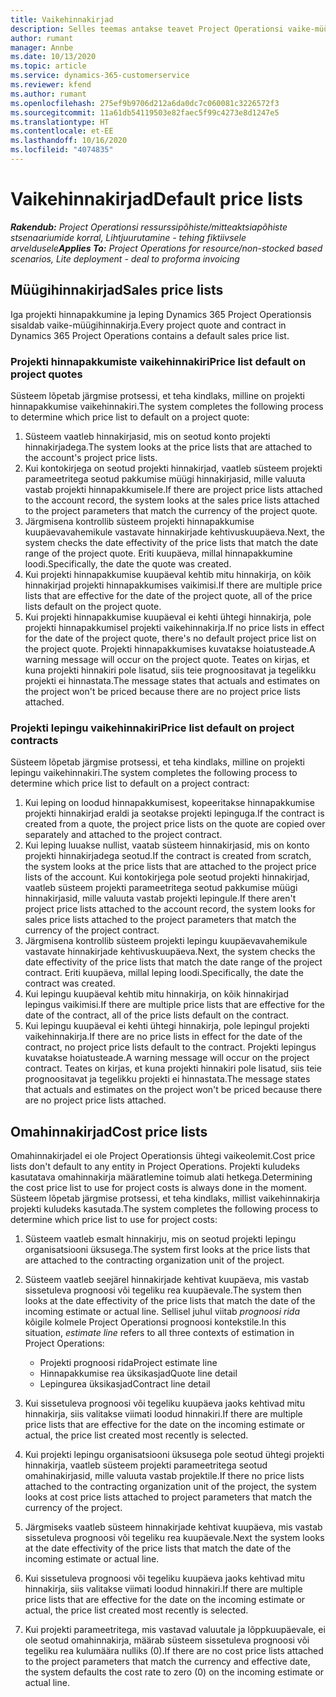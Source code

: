 ```yaml
---
title: Vaikehinnakirjad
description: Selles teemas antakse teavet Project Operationsi vaike-müügihinnakirjade ja -omahinnakirjade kohta.
author: rumant
manager: Annbe
ms.date: 10/13/2020
ms.topic: article
ms.service: dynamics-365-customerservice
ms.reviewer: kfend
ms.author: rumant
ms.openlocfilehash: 275ef9b9706d212a6da0dc7c060081c3226572f3
ms.sourcegitcommit: 11a61db54119503e82faec5f99c4273e8d1247e5
ms.translationtype: HT
ms.contentlocale: et-EE
ms.lasthandoff: 10/16/2020
ms.locfileid: "4074835"
---
```

# <a name="default-price-lists"></a><span data-ttu-id="c7158-103">Vaikehinnakirjad</span><span class="sxs-lookup"><span data-stu-id="c7158-103">Default price lists</span></span>

<span data-ttu-id="c7158-104">_**Rakendub:** Project Operationsi ressurssipõhiste/mitteaktsiapõhiste stsenaariumide korral,  Lihtjuurutamine - tehing fiktiivsele arveldusele_</span><span class="sxs-lookup"><span data-stu-id="c7158-104">_**Applies To:** Project Operations for resource/non-stocked based scenarios, Lite deployment - deal to proforma invoicing_</span></span>

## <a name="sales-price-lists"></a><span data-ttu-id="c7158-105">Müügihinnakirjad</span><span class="sxs-lookup"><span data-stu-id="c7158-105">Sales price lists</span></span>

<span data-ttu-id="c7158-106">Iga projekti hinnapakkumine ja leping Dynamics 365 Project Operationsis sisaldab vaike-müügihinnakirja.</span><span class="sxs-lookup"><span data-stu-id="c7158-106">Every project quote and contract in Dynamics 365 Project Operations contains a default sales price list.</span></span> 

### <a name="price-list-default-on-project-quotes"></a><span data-ttu-id="c7158-107">Projekti hinnapakkumiste vaikehinnakiri</span><span class="sxs-lookup"><span data-stu-id="c7158-107">Price list default on project quotes</span></span>
<span data-ttu-id="c7158-108">Süsteem lõpetab järgmise protsessi, et teha kindlaks, milline on projekti hinnapakkumise vaikehinnakiri.</span><span class="sxs-lookup"><span data-stu-id="c7158-108">The system completes the following process to determine which price list to default on a project quote:</span></span>

1. <span data-ttu-id="c7158-109">Süsteem vaatleb hinnakirjasid, mis on seotud konto projekti hinnakirjadega.</span><span class="sxs-lookup"><span data-stu-id="c7158-109">The system looks at the price lists that are attached to the account's project price lists.</span></span> 
2. <span data-ttu-id="c7158-110">Kui kontokirjega on seotud projekti hinnakirjad, vaatleb süsteem projekti parameetritega seotud pakkumise müügi hinnakirjasid, mille valuuta vastab projekti hinnapakkumisele.</span><span class="sxs-lookup"><span data-stu-id="c7158-110">If there are project price lists attached to the account record, the system looks at the sales price lists attached to the project parameters that match the currency of the project quote.</span></span>
3. <span data-ttu-id="c7158-111">Järgmisena kontrollib süsteem projekti hinnapakkumise kuupäevavahemikule vastavate hinnakirjade kehtivuskuupäeva.</span><span class="sxs-lookup"><span data-stu-id="c7158-111">Next, the system checks the date effectivity of the price lists that match the date range of the project quote.</span></span> <span data-ttu-id="c7158-112">Eriti kuupäeva, millal hinnapakkumine loodi.</span><span class="sxs-lookup"><span data-stu-id="c7158-112">Specifically, the date the quote was created.</span></span>
4. <span data-ttu-id="c7158-113">Kui projekti hinnapakkumise kuupäeval kehtib mitu hinnakirja, on kõik hinnakirjad projekti hinnapakkumises vaikimisi.</span><span class="sxs-lookup"><span data-stu-id="c7158-113">If there are multiple price lists that are effective for the date of the project quote, all of the price lists default on the project quote.</span></span>
5. <span data-ttu-id="c7158-114">Kui projekti hinnapakkumise kuupäeval ei kehti ühtegi hinnakirja, pole projekti hinnapakkumisel projekti vaikehinnakirja.</span><span class="sxs-lookup"><span data-stu-id="c7158-114">If no price lists in effect for the date of the project quote, there's no default project price list on the project quote.</span></span> <span data-ttu-id="c7158-115">Projekti hinnapakkumises kuvatakse hoiatusteade.</span><span class="sxs-lookup"><span data-stu-id="c7158-115">A warning message will occur on the project quote.</span></span> <span data-ttu-id="c7158-116">Teates on kirjas, et kuna projekti hinnakiri pole lisatud, siis teie prognoositavat ja tegelikku projekti ei hinnastata.</span><span class="sxs-lookup"><span data-stu-id="c7158-116">The message states that actuals and estimates on the project won't be priced because there are no project price lists attached.</span></span>

### <a name="price-list-default-on-project-contracts"></a><span data-ttu-id="c7158-117">Projekti lepingu vaikehinnakiri</span><span class="sxs-lookup"><span data-stu-id="c7158-117">Price list default on project contracts</span></span> 
<span data-ttu-id="c7158-118">Süsteem lõpetab järgmise protsessi, et teha kindlaks, milline on projekti lepingu vaikehinnakiri.</span><span class="sxs-lookup"><span data-stu-id="c7158-118">The system completes the following process to determine which price list to default on a project contract:</span></span>

1. <span data-ttu-id="c7158-119">Kui leping on loodud hinnapakkumisest, kopeeritakse hinnapakkumise projekti hinnakirjad eraldi ja seotakse projekti lepinguga.</span><span class="sxs-lookup"><span data-stu-id="c7158-119">If the contract is created from a quote, the project price lists on the quote are copied over separately and attached to the project contract.</span></span>
2. <span data-ttu-id="c7158-120">Kui leping luuakse nullist, vaatab süsteem hinnakirjasid, mis on konto projekti hinnakirjadega seotud.</span><span class="sxs-lookup"><span data-stu-id="c7158-120">If the contract is created from scratch, the system looks at the price lists that are attached to the project price lists of the account.</span></span> <span data-ttu-id="c7158-121">Kui kontokirjega pole seotud projekti hinnakirjad, vaatleb süsteem projekti parameetritega seotud pakkumise müügi hinnakirjasid, mille valuuta vastab projekti lepingule.</span><span class="sxs-lookup"><span data-stu-id="c7158-121">If there aren't project price lists attached to the account record, the system looks for sales price lists attached to the project parameters that match the currency of the project contract.</span></span>
4. <span data-ttu-id="c7158-122">Järgmisena kontrollib süsteem projekti lepingu kuupäevavahemikule vastavate hinnakirjade kehtivuskuupäeva.</span><span class="sxs-lookup"><span data-stu-id="c7158-122">Next, the system checks the date effectivity of the price lists that match the date range of the project contract.</span></span> <span data-ttu-id="c7158-123">Eriti kuupäeva, millal leping loodi.</span><span class="sxs-lookup"><span data-stu-id="c7158-123">Specifically, the date the contract was created.</span></span>
5. <span data-ttu-id="c7158-124">Kui lepingu kuupäeval kehtib mitu hinnakirja, on kõik hinnakirjad lepingus vaikimisi.</span><span class="sxs-lookup"><span data-stu-id="c7158-124">If there are multiple price lists that are effective for the date of the contract, all of the price lists default on the contract.</span></span>
6. <span data-ttu-id="c7158-125">Kui lepingu kuupäeval ei kehti ühtegi hinnakirja, pole lepingul projekti vaikehinnakirja.</span><span class="sxs-lookup"><span data-stu-id="c7158-125">If there are no price lists in effect for the date of the contract, no project price lists default to the contract.</span></span> <span data-ttu-id="c7158-126">Projekti lepingus kuvatakse hoiatusteade.</span><span class="sxs-lookup"><span data-stu-id="c7158-126">A warning message will occur on the project contract.</span></span> <span data-ttu-id="c7158-127">Teates on kirjas, et kuna projekti hinnakiri pole lisatud, siis teie prognoositavat ja tegelikku projekti ei hinnastata.</span><span class="sxs-lookup"><span data-stu-id="c7158-127">The message states that actuals and estimates on the project won't be priced because there are no project price lists attached.</span></span>

## <a name="cost-price-lists"></a><span data-ttu-id="c7158-128">Omahinnakirjad</span><span class="sxs-lookup"><span data-stu-id="c7158-128">Cost price lists</span></span>

<span data-ttu-id="c7158-129">Omahinnakirjadel ei ole Project Operationsis ühtegi vaikeolemit.</span><span class="sxs-lookup"><span data-stu-id="c7158-129">Cost price lists don't default to any entity in Project Operations.</span></span> <span data-ttu-id="c7158-130">Projekti kuludeks kasutatava omahinnakirja määratlemine toimub alati hetkega.</span><span class="sxs-lookup"><span data-stu-id="c7158-130">Determining the cost price list to use for project costs is always done in the moment.</span></span> <span data-ttu-id="c7158-131">Süsteem lõpetab järgmise protsessi, et teha kindlaks, millist vaikehinnakirja projekti kuludeks kasutada.</span><span class="sxs-lookup"><span data-stu-id="c7158-131">The system completes the following process to determine which price list to use for project costs:</span></span>

1. <span data-ttu-id="c7158-132">Süsteem vaatleb esmalt hinnakirju, mis on seotud projekti lepingu organisatsiooni üksusega.</span><span class="sxs-lookup"><span data-stu-id="c7158-132">The system first looks at the price lists that are attached to the contracting organization unit of the project.</span></span>
2. <span data-ttu-id="c7158-133">Süsteem vaatleb seejärel hinnakirjade kehtivat kuupäeva, mis vastab sissetuleva prognoosi või tegeliku rea kuupäevale.</span><span class="sxs-lookup"><span data-stu-id="c7158-133">The system then looks at the date effectivity of the price lists that match the date of the incoming estimate or actual line.</span></span> <span data-ttu-id="c7158-134">Sellisel juhul viitab *prognoosi rida* kõigile kolmele Project Operationsi prognoosi kontekstile.</span><span class="sxs-lookup"><span data-stu-id="c7158-134">In this situation, *estimate line* refers to all three contexts of estimation in Project Operations:</span></span>

    - <span data-ttu-id="c7158-135">Projekti prognoosi rida</span><span class="sxs-lookup"><span data-stu-id="c7158-135">Project estimate line</span></span>
    - <span data-ttu-id="c7158-136">Hinnapakkumise rea üksikasjad</span><span class="sxs-lookup"><span data-stu-id="c7158-136">Quote line detail</span></span>
    - <span data-ttu-id="c7158-137">Lepingurea üksikasjad</span><span class="sxs-lookup"><span data-stu-id="c7158-137">Contract line detail</span></span>
  
3. <span data-ttu-id="c7158-138">Kui sissetuleva prognoosi või tegeliku kuupäeva jaoks kehtivad mitu hinnakirja, siis valitakse viimati loodud hinnakiri.</span><span class="sxs-lookup"><span data-stu-id="c7158-138">If there are multiple price lists that are effective for the date on the incoming estimate or actual, the price list created most recently is selected.</span></span>
4. <span data-ttu-id="c7158-139">Kui projekti lepingu organisatsiooni üksusega pole seotud ühtegi projekti hinnakirja, vaatleb süsteem projekti parameetritega seotud omahinakirjasid, mille valuuta vastab projektile.</span><span class="sxs-lookup"><span data-stu-id="c7158-139">If there no price lists attached to the contracting organization unit of the project, the system looks at cost price lists attached to project parameters that match the currency of the project.</span></span>
5. <span data-ttu-id="c7158-140">Järgmiseks vaatleb süsteem hinnakirjade kehtivat kuupäeva, mis vastab sissetuleva prognoosi või tegeliku rea kuupäevale.</span><span class="sxs-lookup"><span data-stu-id="c7158-140">Next the system looks at the date effectivity of the price lists that match the date of the incoming estimate or actual line.</span></span> 
6. <span data-ttu-id="c7158-141">Kui sissetuleva prognoosi või tegeliku kuupäeva jaoks kehtivad mitu hinnakirja, siis valitakse viimati loodud hinnakiri.</span><span class="sxs-lookup"><span data-stu-id="c7158-141">If there are multiple price lists that are effective for the date on the incoming estimate or actual, the price list created most recently is selected.</span></span>
7. <span data-ttu-id="c7158-142">Kui projekti parameetritega, mis vastavad valuutale ja lõppkuupäevale, ei ole seotud omahinnakirja, määrab süsteem sissetuleva prognoosi või tegeliku rea kulumäära nulliks (0).</span><span class="sxs-lookup"><span data-stu-id="c7158-142">If there are no cost price lists attached to the project parameters that match the currency and effective date, the system defaults the cost rate to zero (0) on the incoming estimate or actual line.</span></span>
